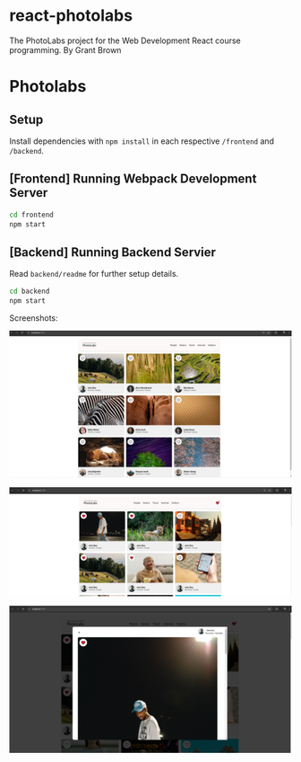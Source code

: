 # react-photolabs
The PhotoLabs project for the Web Development React course programming. By Grant Brown

# Photolabs

## Setup

Install dependencies with `npm install` in each respective `/frontend` and `/backend`.

## [Frontend] Running Webpack Development Server

```sh
cd frontend
npm start
```

## [Backend] Running Backend Servier

Read `backend/readme` for further setup details.

```sh
cd backend
npm start
```

Screenshots:

!["PhotoLabs Home Screen"](https://github.com/Bigred0303/PhotoLabs/blob/main/docs/homeScreenPL.png?raw=true)

!["Home Screen with liked photos"](https://github.com/Bigred0303/PhotoLabs/blob/main/docs/likedPhotosPL.png?raw=true)

!["Modal Screen"](https://github.com/Bigred0303/PhotoLabs/blob/main/docs/modalPL.png?raw=true)
